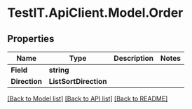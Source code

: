 # TestIT.ApiClient.Model.Order

## Properties

Name | Type | Description | Notes
------------ | ------------- | ------------- | -------------
**Field** | **string** |  | 
**Direction** | **ListSortDirection** |  | 

[[Back to Model list]](../README.md#documentation-for-models) [[Back to API list]](../README.md#documentation-for-api-endpoints) [[Back to README]](../README.md)

